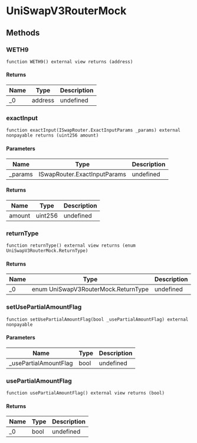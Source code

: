 # UniSwapV3RouterMock









## Methods

### WETH9

```solidity
function WETH9() external view returns (address)
```






#### Returns

| Name | Type | Description |
|---|---|---|
| _0 | address | undefined |

### exactInput

```solidity
function exactInput(ISwapRouter.ExactInputParams _params) external nonpayable returns (uint256 amount)
```





#### Parameters

| Name | Type | Description |
|---|---|---|
| _params | ISwapRouter.ExactInputParams | undefined |

#### Returns

| Name | Type | Description |
|---|---|---|
| amount | uint256 | undefined |

### returnType

```solidity
function returnType() external view returns (enum UniSwapV3RouterMock.ReturnType)
```






#### Returns

| Name | Type | Description |
|---|---|---|
| _0 | enum UniSwapV3RouterMock.ReturnType | undefined |

### setUsePartialAmountFlag

```solidity
function setUsePartialAmountFlag(bool _usePartialAmountFlag) external nonpayable
```





#### Parameters

| Name | Type | Description |
|---|---|---|
| _usePartialAmountFlag | bool | undefined |

### usePartialAmountFlag

```solidity
function usePartialAmountFlag() external view returns (bool)
```






#### Returns

| Name | Type | Description |
|---|---|---|
| _0 | bool | undefined |




